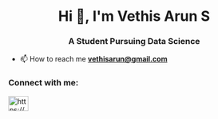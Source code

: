 <h1 align="center">Hi 👋, I'm Vethis Arun S</h1>
<h3 align="center">A Student Pursuing Data Science</h3>


- 📫 How to reach me **vethisarun@gmail.com**

<h3 align="left">Connect with me:</h3>
<p align="left">
<a href="https://linkedin.com/in/https://www.linkedin.com/in/vethis-arun-925b95223/" target="blank"><img align="center" src="https://raw.githubusercontent.com/rahuldkjain/github-profile-readme-generator/master/src/images/icons/Social/linked-in-alt.svg" alt="https://www.linkedin.com/in/vethis-arun-925b95223/" height="30" width="40" /></a>
</p>

